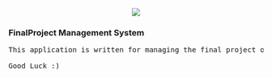<p align="center"><img src="https://laravel.com/assets/img/components/logo-laravel.svg"></p>

<h3>FinalProject Management System</h3>

<pre>This application is written for managing the final project of university students. You can also use the following software to manage your college students' final project.

Good Luck :)</pre>
